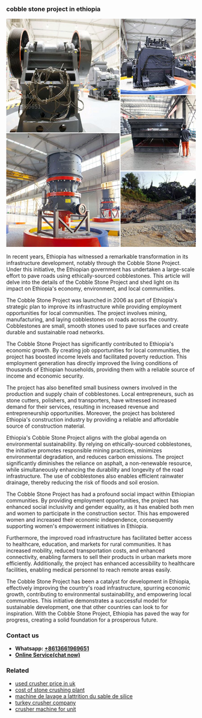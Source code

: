 <h3>cobble stone project in ethiopia</h3><img src='1706755579.jpg' alt=''><p>In recent years, Ethiopia has witnessed a remarkable transformation in its infrastructure development, notably through the Cobble Stone Project. Under this initiative, the Ethiopian government has undertaken a large-scale effort to pave roads using ethically-sourced cobblestones. This article will delve into the details of the Cobble Stone Project and shed light on its impact on Ethiopia's economy, environment, and local communities.</p><p>The Cobble Stone Project was launched in 2006 as part of Ethiopia's strategic plan to improve its infrastructure while providing employment opportunities for local communities. The project involves mining, manufacturing, and laying cobblestones on roads across the country. Cobblestones are small, smooth stones used to pave surfaces and create durable and sustainable road networks.</p><p>The Cobble Stone Project has significantly contributed to Ethiopia's economic growth. By creating job opportunities for local communities, the project has boosted income levels and facilitated poverty reduction. This employment generation has directly improved the living conditions of thousands of Ethiopian households, providing them with a reliable source of income and economic security.</p><p>The project has also benefited small business owners involved in the production and supply chain of cobblestones. Local entrepreneurs, such as stone cutters, polishers, and transporters, have witnessed increased demand for their services, resulting in increased revenue and entrepreneurship opportunities. Moreover, the project has bolstered Ethiopia's construction industry by providing a reliable and affordable source of construction material.</p><p>Ethiopia's Cobble Stone Project aligns with the global agenda on environmental sustainability. By relying on ethically-sourced cobblestones, the initiative promotes responsible mining practices, minimizes environmental degradation, and reduces carbon emissions. The project significantly diminishes the reliance on asphalt, a non-renewable resource, while simultaneously enhancing the durability and longevity of the road infrastructure. The use of cobblestones also enables efficient rainwater drainage, thereby reducing the risk of floods and soil erosion.</p><p>The Cobble Stone Project has had a profound social impact within Ethiopian communities. By providing employment opportunities, the project has enhanced social inclusivity and gender equality, as it has enabled both men and women to participate in the construction sector. This has empowered women and increased their economic independence, consequently supporting women's empowerment initiatives in Ethiopia.</p><p>Furthermore, the improved road infrastructure has facilitated better access to healthcare, education, and markets for rural communities. It has increased mobility, reduced transportation costs, and enhanced connectivity, enabling farmers to sell their products in urban markets more efficiently. Additionally, the project has enhanced accessibility to healthcare facilities, enabling medical personnel to reach remote areas easily.</p><p>The Cobble Stone Project has been a catalyst for development in Ethiopia, effectively improving the country's road infrastructure, spurring economic growth, contributing to environmental sustainability, and empowering local communities. This initiative demonstrates a successful model for sustainable development, one that other countries can look to for inspiration. With the Cobble Stone Project, Ethiopia has paved the way for progress, creating a solid foundation for a prosperous future.</p><h3>Contact us</h3><ul><li><strong>Whatsapp:&nbsp;<a href="https://wa.me/8613661969651">+8613661969651</a></strong></li><li><a href="https://swt.shibang-china.com/?git&amp;zhl&amp;cobble stone project in ethiopia"><strong>Online Service(chat now)</strong></a></li></ul><h3>Related</h3><ul><li><a href='used crusher price in uk.md'>used crusher price in uk</a></li><li><a href='cost of stone crushing plant.md'>cost of stone crushing plant</a></li><li><a href='machine de lavage a lattrition du sable de silice.md'>machine de lavage a lattrition du sable de silice</a></li><li><a href='turkey crusher company.md'>turkey crusher company</a></li><li><a href='crusher machine for unit.md'>crusher machine for unit</a></li></ul>